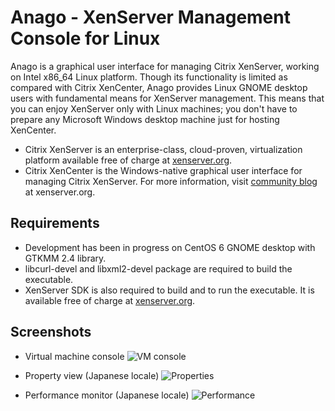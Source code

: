# Anago - XenServer Management Console for Linux

Anago is a graphical user interface for managing Citrix XenServer, working on Intel x86\_64 Linux platform.
Though its functionality is limited as compared with Citrix XenCenter, Anago provides Linux GNOME desktop users with fundamental means for XenServer management.
This means that you can enjoy XenServer only with Linux machines; you don't have to prepare any Microsoft Windows desktop machine just for hosting XenCenter.

* Citrix XenServer is an enterprise-class, cloud-proven, virtualization platform available free of charge at [xenserver.org](https://xenserver.org/).
* Citrix XenCenter is the Windows-native graphical user interface for managing Citrix XenServer. For more information, visit [community blog](https://xenserver.org/partners/developing-products-for-xenserver/21-xencenter-development/88-xc-dev-home.html) at xenserver.org.

## Requirements

* Development has been in progress on CentOS 6 GNOME desktop with GTKMM 2.4 library.
* libcurl-devel and libxml2-devel package are required to build the executable.
* XenServer SDK is also required to build and to run the executable. It is available free of charge at [xenserver.org](https://xenserver.org/).

## Screenshots

* Virtual machine console
![VM console](http://www.hideakin.com/img/dc096dc8-565a-44fb-92ff-473f7d91cdaf.png)

* Property view (Japanese locale)
![Properties](http://www.hideakin.com/img/a11fe307-ed20-427d-8704-455321f6eadc.png)

* Performance monitor (Japanese locale)
![Performance](http://www.hideakin.com/img/40833f84-19b5-475d-9804-c168da0bdbc2.png)
